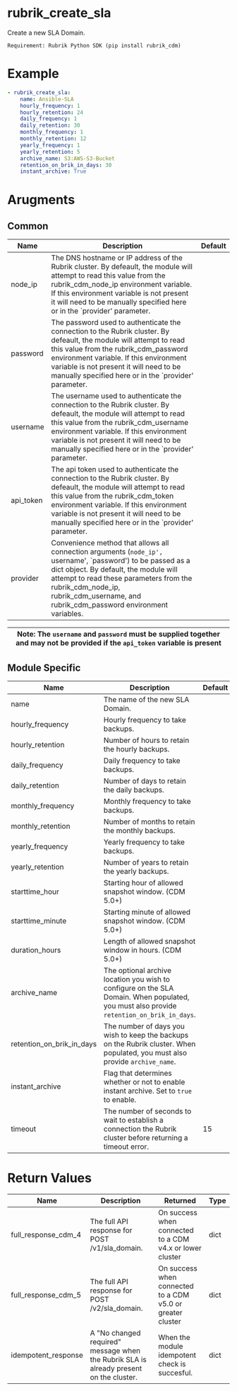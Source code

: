 # rubrik_create_sla   

Create a new SLA Domain.

`Requirement: Rubrik Python SDK (pip install rubrik_cdm)`

# Example

```yaml
- rubrik_create_sla:
    name: Ansible-SLA
    hourly_frequency: 1
    hourly_retention: 24
    daily_frequency: 1
    daily_retention: 30
    monthly_frequency: 1
    monthly_retention: 12
    yearly_frequency: 1
    yearly_retention: 5
    archive_name: S3:AWS-S3-Bucket
    retention_on_brik_in_days: 30
    instant_archive: True
```

# Arugments

## Common

| Name      | Description                                                                                                                                                                                                                                                                                               | Default |
|-----------|-----------------------------------------------------------------------------------------------------------------------------------------------------------------------------------------------------------------------------------------------------------------------------------------------------------|---------|
| node_ip   | The DNS hostname or IP address of the Rubrik cluster. By defeault, the module will attempt to read this value from the rubrik_cdm_node_ip environment variable. If this environment variable is not present it will need to be manually specified here or in the `provider' parameter.                    |         |
| password  | The password used to authenticate the connection to the Rubrik cluster. By defeault, the module will attempt to read this value from the rubrik_cdm_password environment variable. If this environment variable is not present it will need to be manually specified here or in the `provider' parameter. |         |
| username  | The username used to authenticate the connection to the Rubrik cluster. By defeault, the module will attempt to read this value from the rubrik_cdm_username environment variable. If this environment variable is not present it will need to be manually specified here or in the `provider' parameter. |         |
| api_token | The api token used to authenticate the connection to the Rubrik cluster. By defeault, the module will attempt to read this value from the rubrik_cdm_token environment variable. If this environment variable is not present it will need to be manually specified here or in the `provider' parameter.   |         |
| provider  | Convenience method that allows all connection arguments (`node_ip', `username', `password') to be passed as a dict object. By default, the module will attempt to read these parameters from the rubrik_cdm_node_ip, rubrik_cdm_username, and rubrik_cdm_password environment variables.                  |         |

| Note: The `username` and `password` must be supplied together and may not be provided if the `api_token` variable is present|
| --- |

## Module Specific

| Name                | Description                                                                                                  | Default | Type   | Choices | Mandatory | Aliases |
|---------------------|--------------------------------------------------------------------------------------------------------------|---------|--------|---------|-----------|---------|
| name                | The name of the new SLA Domain.                                                                              |         | str    |         | true      |         |
| hourly_frequency    | Hourly frequency to take backups.                                                                            |         | int    |         |           |         |
| hourly_retention    | Number of hours to retain the hourly backups.                                                                |         | int    |         |           |         |
| daily_frequency     | Daily frequency to take backups.                                                                             |         | int    |         |           |         |
| daily_retention     | Number of days to retain the daily backups.                                                                  |         | int    |         |           |         |
| monthly_frequency   | Monthly frequency to take backups.                                                                           |         | int    |         |           |         |
| monthly_retention   | Number of months to retain the monthly backups.                                                              |         | int    |         |           |         |
| yearly_frequency    | Yearly frequency to take backups.                                                                            |         | int    |         |           |         |
| yearly_retention    | Number of years to retain the yearly backups.                                                                |         | int    |         |           |         |
| starttime_hour      | Starting hour of allowed snapshot window. (CDM 5.0+)                                                         |         | int    |         |           |         |
| starttime_minute    | Starting minute of allowed snapshot window. (CDM 5.0+)                                                       |         | int    |         |           |         |
| duration_hours      | Length of allowed snapshot window in hours. (CDM 5.0+)                                                       |         | int    |         |           |         |
| archive_name        | The optional archive location you wish to configure on the SLA Domain. When populated, you must also provide `retention_on_brik_in_days`.                                                                                                         |         | str    |         |           |         |
| retention_on_brik_in_days | The number of days you wish to keep the backups on the Rubrik cluster. When populated, you must also provide `archive_name`.                                                                                                                      |         | int    |         |           |         |
| instant_archive     | Flag that determines whether or not to enable instant archive. Set to `true` to enable.                                                                                                                              |         | bool   |         |           |         |
| timeout             | The number of seconds to wait to establish a connection the Rubrik cluster before returning a timeout error. | 15      | int    |         |           |         |

# Return Values

| Name                | Description                                                                            | Returned                                                    | Type |
|---------------------|----------------------------------------------------------------------------------------|-------------------------------------------------------------|------|
| full_response_cdm_4 | The full API response for POST /v1/sla_domain.                                         | On success when connected to a CDM v4.x or lower cluster    | dict |
| full_response_cdm_5 | The full API response for POST /v2/sla_domain.                                         | On success when connected to a CDM v5.0 or greater cluster  | dict |
| idempotent_response | A "No changed required" message when the Rubrik SLA is already present on the cluster. | When the module idempotent check is succesful.              | dict |
